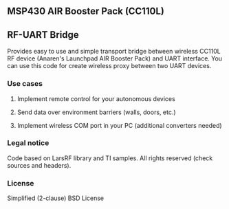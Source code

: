 MSP430 AIR Booster Pack (CC110L)
--------------------------------

RF-UART Bridge
--------------

Provides easy to use and simple transport bridge between wireless CC110L RF
device (Anaren's Launchpad AIR Booster Pack) and UART interface. You can use
this code for create wireless proxy between two UART devices.

### Use cases

1.  Implement remote control for your autonomous devices

2.  Send data over environment barriers (walls, doors, etc.)

3.  Implement wireless COM port in your PC (additional converters needed)

### Legal notice

Code based on LarsRF library and TI samples. All rights reserved (check sources
and headers).

### License

Simplified (2-clause) BSD License
